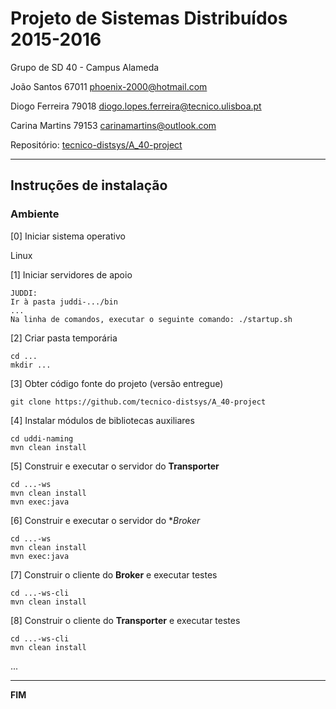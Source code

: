 # Projeto de Sistemas Distribuídos 2015-2016 #

Grupo de SD 40 - Campus Alameda

João Santos 67011 phoenix-2000@hotmail.com

Diogo Ferreira 79018 diogo.lopes.ferreira@tecnico.ulisboa.pt

Carina Martins 79153 carinamartins@outlook.com

Repositório:
[tecnico-distsys/A_40-project](https://github.com/tecnico-distsys/A_40-project/)

-------------------------------------------------------------------------------

## Instruções de instalação 


### Ambiente

[0] Iniciar sistema operativo

Linux


[1] Iniciar servidores de apoio
```
JUDDI:
Ir à pasta juddi-.../bin
...
Na linha de comandos, executar o seguinte comando: ./startup.sh
```

[2] Criar pasta temporária

```
cd ...
mkdir ...
```


[3] Obter código fonte do projeto (versão entregue)

```
git clone https://github.com/tecnico-distsys/A_40-project
```



[4] Instalar módulos de bibliotecas auxiliares

```
cd uddi-naming
mvn clean install
```

[5] Construir e executar o servidor do **Transporter**

```
cd ...-ws
mvn clean install
mvn exec:java
```

[6] Construir e executar o servidor do **Broker*

```
cd ...-ws
mvn clean install
mvn exec:java
```

[7] Construir o cliente do **Broker** e executar testes


```
cd ...-ws-cli
mvn clean install
```

[8] Construir o cliente do **Transporter** e executar testes

```
cd ...-ws-cli
mvn clean install
```

...

-------------------------------------------------------------------------------
**FIM**
